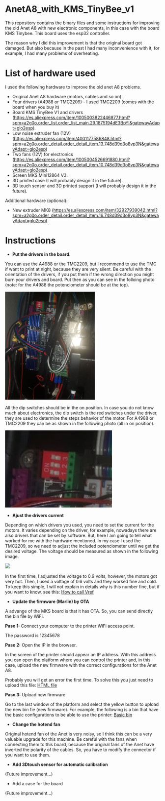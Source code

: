 # AnetA8_with_KMS_TinyBee_v1
This repository contains the binary files and some instructions for improving the old Anet A8 with new electronic components, in this case with the board KMS Tinybee. This board uses the esp32 controller.

The reason why I did this improvement is that the original board got damaged. But also because in the past I had many inconvenience with it, for example, I had many problems of overheating.

# List of hardware used
I used the following hardware to improve the old anet A8 problems.

* Original Anet A8 hardware (motors, cables and so on).
* Four drivers (A4988 or TMC2209) - I used TMC2209 (comes with the board when you buy it)
* Board KMS TinyBee V1 and drivers (https://es.aliexpress.com/item/1005003822446877.html?spm=a2g0o.order_list.order_list_main.29.1875194dE3BpYl&gatewayAdapt=glo2esp).
* Low noise extruder fan (12V) (https://es.aliexpress.com/item/4001177586848.html?spm=a2g0o.order_detail.order_detail_item.13.748d39d3o8vp3N&gatewayAdapt=glo2esp)
* Two fans (12V) for electronics (https://es.aliexpress.com/item/1005004526691880.html?spm=a2g0o.order_detail.order_detail_item.10.748d39d3o8vp3N&gatewayAdapt=glo2esp).
* Screen MKS Mini12864 V3.
* 3D printed case (I will probably design it in the future).
* 3D touch sensor and 3D printed support (I will probably design it in the future).

Additional hardware (optional):
* New extruder MK8 (https://es.aliexpress.com/item/32927939042.html?spm=a2g0o.order_detail.order_detail_item.16.748d39d3o8vp3N&gatewayAdapt=glo2esp).

# Instructions

* <b>Put the drivers in the board.</b>
  
You can use the A4988 or the TMC2209, but I recommend to use the TMC if want to print at night, because they are very silent.
Be careful with the orientation of the drivers, if you put them if the wrong direction you might burn your drivers and board. Put then as
you can see in the folloing photo (note: for the A4988 the potenciometer should be at the top).

<img height="350px" src="https://github.com/julio22011/AnetA8_with_KMS_Tinybee_v1/blob/master/images/Board%20and%20drivers.jpeg?raw=true">

All the dip switches should be in the on position. In case you do not know much about electronics, the dip switch is the red switches under the driver, they are used to determine the steps behavior of the motor. For A4988 or TMC2209 they can be as shown in the following photo (all in on position).

<img height="250px" src="https://github.com/julio22011/AnetA8_with_KMS_Tinybee_v1/blob/master/images/Dip%20switch%20for%20A4988%20or%20TMC2209.jpeg?raw=true">


* <b>Ajust the drivers current</b>

Depending on which drivers you used, you need to set the current for the motors. It varies depending on the driver, for example, nowadays there are also drivers that can be set by software. But, here I am going to tell what worked for me with the hardware mentioned.
In my case I used the TMC2209, so we need to adjust the included potenciometer until we get the desired voltage. The voltage should be measured as shown in the following image.

<img height="200px" src="https://wiki.fysetc.com/images/2209%E6%B5%8Bvref.png">

In the first time, I adjusted the voltage to 0.9 volts, however, the motors got very hot. Then, I used a voltage of 0.6 volts and they worked fine and cold.
To keep this simple, I will not explain in details why is this number fine, but if you want to know, see this:
<a href="https://all3dp.com/2/vref-calculator-tmc2209-tmc2208-a4988/">How to call Vref</a>

* <b>Update the firmware (Marlin) by OTA</b>

A advange of the MKS board is that it has OTA. So, you can send directly the bin file by WiFi.

<b>Paso 1:</b> Connect your computer to the printer WiFi access point.

The password is 12345678

<b>Paso 2:</b> Open the IP in the browser.

In the screen of the printer should appear an IP address. With this address you can open the platform where you can control the printer and, in this case, upload the new firmware with the correct configurations for the Anet A8.

Probably you will get an error the first time. To solve this you just need to upload this file: 
<a href="https://github.com/julio22011/AnetA8_with_KMS_Tinybee_v1/tree/master/HTML%20file%20you%20have%20to%20upload">HTML file</a>

<b>Paso 3:</b> Upload new firmware

Go to the last window of the platform and select the yellow button to upload the new bin fie (new firmware). For example, the following is a bin that have the
basic configurations to be able to use the printer: 
<a href="https://github.com/julio22011/AnetA8_with_KMS_Tinybee_v1/blob/master/Binary%20files/Binary%20(working%20fine%20with%20original%20hardware)/firmware.bin">
  Basic bin
</a>

* <b>Change the hotend fan</b>

Original hotend fan of the Anet is very noisy, so I think this can be a very valuable upgrade for this machine.
Be careful with the fans when connecting them to this board, because the original fans of the Anet have inverted the polarity of the cables. So, you have to modify the connector if you want to use them.

* <b>Add 3Dtouch sensor for automatic calibration</b>

(Future improvement...)

* Add a case for the board

(Future improvement...)


